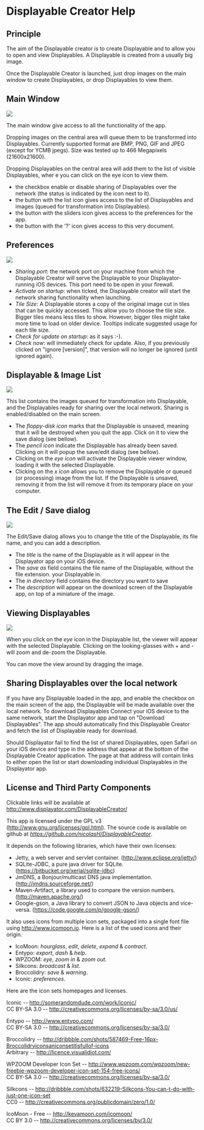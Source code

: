 # Displayable Creator Help



## Principle

The aim of the Displayable creator is to create Displayable and to
allow you to open and view Displayables. A Displayable is created from
a usually big image.

Once the Displayable Creator is launched, just drop images on the main
window to create Displayables, or drop Displayables to view them.

## Main Window

<img src="img/main.png">

The main window give access to all the functionality of the app. 

Dropping images on the central area will queue them to be transformed
into Displayables. Currently supported format are BMP, PNG, GIF and
JPEG (except for YCMB jpegs). Size was tested up to 466 Megapixels
(21600x21600).

Dropping Displayables on the central area will add them to the list of
visible Displayables, wher e you can click on the eye icon to view
them.

- the checkbox enable or disable sharing of Displayables over the network (the status is indicated by the icon next to it).
- the button with the list icon gives access to the list of Displayables and images
  (queued for transformation into Displayables).
- the button with the sliders icon gives access to the preferences for the app.
- the button with the '?' icon gives access to this very document.


## Preferences

<img src="img/prefs.png">

- _Sharing port_: the network port on your machine from which the
  Displayable Creator will serve the Displayable to your
  Displayator-running iOS devices. This port need to be open in your
  firewall.
- _Activate on startup_: when ticked, the Displayable creator will
  start the network sharing functionality when launching.
- _Tile Size_: A Displayable stores a copy of the original image cut
  in tiles that can be quickly accessed. This allow you to choose the
  tile size. Bigger tiles means less tiles to show. However, bigger
  tiles might take more time to load on older device. Tooltips
  indicate suggested usage for each tile size.
- _Check for update on startup_: as it says :-).
- _Check now_: will immediately check for update. Also, if you
  previously clicked on "ignore [version]", that version will no
  longer be ignored (until ignored again).


## Displayable & Image List

<img src="img/list.png">

This list contains the images queued for transformation into
Displayable, and the Displayables ready for sharing over the local
network. Sharing is enabled/disabled on the main screen.

- The _floppy-disk icon_ marks that the Displayable is unsaved,
meaning that it will be destroyed when you quit the app. Click on it
to view the save dialog (see bellow).
- The _pencil icon_ indicate the Displayable has already been
  saved. Clicking on it will popup the save/edit dialog (see bellow).
- Clicking on the _eye icon_ will activate the Displayable viewer
  window, loading it with the selected Displayable.
- Clicking on the _x icon_ allows you to remove the Displayable or
  queued (or processing) image from the list. If the Displayable is
  unsaved, removing it from the list will remove it from its temporary
  place on your computer.


## The Edit / Save dialog

<img src="img/save.png">

The Edit/Save dialog allows you to change the title of the
Displayable, its file name, and you can add a description.

- The _title_ is the name of the Displayable as it will appear in the
  Displayator app on your iOS device.
- The _save as_ field contains the file name of the Displayable,
  without the file extension.
  your Displayable in.
- The _in directory_ field contains the directory you want to save
- The _description_ will appear on the download screen of the
  Displayable app, on top of a miniature of the image.


## Viewing Displayables

<img src="img/view.png">

When you click on the _eye_ icon in the Displayable list, the viewer
will appear with the selected Displayable. Clicking on the
looking-glasses with + and - will zoom and de-zoom the Displayable.

You can move the view around by dragging the image.


## Sharing Displayables over the local network

If you have any Displayable loaded in the app, and enable the checkbox
on the main screen of the app, the Displayable will be made available
over the local network. To download Displayables Connect your iOS
device to the same network, start the Displayator app and tap on
"Download Displayables". The app should automatically find this
Displayable Creator and fetch the list of Displayable ready for
download. 

Should Displayator fail to find the list of shared Displayables, open
Safari on your iOS device and type in the address that appear at the
bottom of the Displayable Creator application. The page at that
address will contain links to either open the list or start
downloading individual Displayables in the Displayator app.

<!--- clicking on the diagonal expanding arrows will make the view go full-screen.-->


## License and Third Party Components

Clickable links will be available at http://www.displayator.com/DisplayableCreator/

This app is licensed under the GPL v3
(http://www.gnu.org/licenses/gpl.html). The source code is available
on github at _https://github.com/nicolasH/DisplayableCreator_.


It depends on the following libraries, which have their own licenses:

- Jetty, a web server and servlet container. (http://www.eclipse.org/jetty/)
- SQLite-JDBC, a pure java driver for SQLite. (https://bitbucket.org/xerial/sqlite-jdbc)
- JmDNS, a Bonjour/multicast DNS java implementation. (http://jmdns.sourceforge.net/)
- Maven-Artifact, a library used to compare the version numbers. (http://maven.apache.org/)
- Google-gson, a Java library to convert JSON to Java objects and vice-versa. (https://code.google.com/p/google-gson/)


It also uses icons from multiple icon sets, packaged into a single font file using http://www.icomoon.io. Here is a list of the used icons and their origin.

- IcoMoon: _hourglass_, _edit_, _delete_, _expand_ & _contract_.
- Entypo: _export_, _dash_ & _help_.
- WPZOOM: _eye_, _zoom in_ & _zoom out_.
- Silkcons: _broadcast_ & _list_.
- Broccolidry: _save_ & _warning_.
- Iconic: _preferences_.

Here are the icon sets homepages and licenses.


Iconic -- http://somerandomdude.com/work/iconic/   
CC BY-SA 3.0 -- http://creativecommons.org/licenses/by-sa/3.0/us/


Entypo -- http://www.entypo.com/   
CC BY-SA 3.0 -- http://creativecommons.org/licenses/by-sa/3.0/


Broccolidry -- http://dribbble.com/shots/587469-Free-16px-Broccolidryiconsaniconsetitisfullof-icons   
Arbitrary -- http://licence.visualidiot.com/


WPZOOM Developer Icon Set -- http://www.wpzoom.com/wpzoom/new-freebie-wpzoom-developer-icon-set-154-free-icons/   
CC BY-SA 3.0 -- http://creativecommons.org/licenses/by-sa/3.0/


Silkcons -- http://dribbble.com/shots/632219-Silkcons-You-can-t-do-with-just-one-icon-set   
CC0 -- http://creativecommons.org/publicdomain/zero/1.0/


IcoMoon - Free -- http://keyamoon.com/icomoon/   
CC BY 3.0 -- http://creativecommons.org/licenses/by/3.0/

